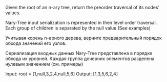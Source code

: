Given the root of an n-ary tree, return the preorder traversal of its nodes' values.

Nary-Tree input serialization is represented in their level order traversal. Each group of children is separated by the null value (See examples)

Учитывая корень n-арного дерева, верните предварительный порядок обхода значений его узлов.

Сериализация входных данных Nary-Tree представлена в порядке обхода их уровней. Каждая группа дочерних элементов разделена нулевым значением (см. примеры)

Input: root = [1,null,3,2,4,null,5,6]
Output: [1,3,5,6,2,4]

